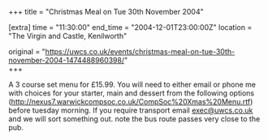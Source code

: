 +++
title = "Christmas Meal on Tue 30th November 2004"

[extra]
time = "11:30:00"
end_time = "2004-12-01T23:00:00Z"
location = "The Virgin and Castle, Kenilworth"

original = "https://uwcs.co.uk/events/christmas-meal-on-tue-30th-november-2004-1474488960398/"    
+++

A 3 course set menu for £15.99. You will need to either email or phone me with choices for your starter, main and dessert from the following options (http://nexus7.warwickcompsoc.co.uk/CompSoc%20Xmas%20Menu.rtf) before tuesday morning.  If you require transport email exec@uwcs.co.uk and we will sort something out. note the bus route passes very close to the pub.

